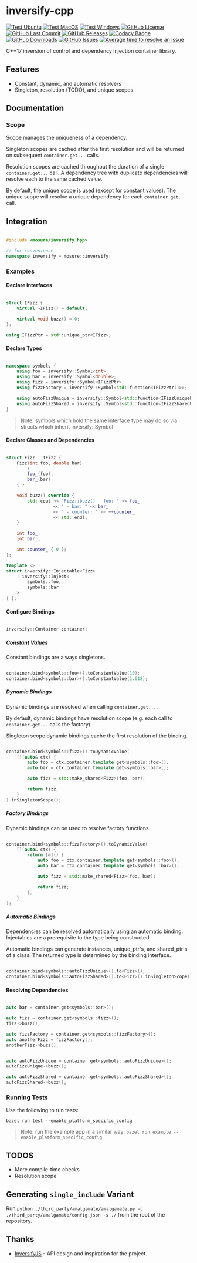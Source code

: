 # inversify-cpp

[![Test Ubuntu](https://github.com/mosure/inversify-cpp/workflows/ubuntu/badge.svg)](https://github.com/Mosure/inversify-cpp/actions?query=workflow%3Aubuntu)
[![Test MacOS](https://github.com/mosure/inversify-cpp/workflows/macos/badge.svg)](https://github.com/Mosure/inversify-cpp/actions?query=workflow%3Amacos)
[![Test Windows](https://github.com/mosure/inversify-cpp/workflows/windows/badge.svg)](https://github.com/Mosure/inversify-cpp/actions?query=workflow%3Awindows)
[![GitHub License](https://img.shields.io/github/license/mosure/inversify-cpp)](https://raw.githubusercontent.com/mosure/inversify-cpp/main/LICENSE)
[![GitHub Last Commit](https://img.shields.io/github/last-commit/mosure/inversify-cpp)](https://github.com/mosure/inversify-cpp)
[![GitHub Releases](https://img.shields.io/github/v/release/mosure/inversify-cpp?include_prereleases&sort=semver)](https://github.com/mosure/inversify-cpp/releases)
[![Codacy Badge](https://app.codacy.com/project/badge/Grade/ed98bee84ee14c8eb6ad6a0f85b94ca1)](https://www.codacy.com/gh/Mosure/inversify-cpp/dashboard?utm_source=github.com&amp;utm_medium=referral&amp;utm_content=mosure/inversify-cpp&amp;utm_campaign=Badge_Grade)
[![GitHub Downloads](https://img.shields.io/github/downloads/mosure/inversify-cpp/total)](https://github.com/mosure/inversify-cpp/releases)
[![GitHub Issues](https://img.shields.io/github/issues/mosure/inversify-cpp)](https://github.com/mosure/inversify-cpp/issues)
[![Average time to resolve an issue](http://isitmaintained.com/badge/resolution/mosure/inversify-cpp.svg)](http://isitmaintained.com/project/mosure/inversify-cpp "Average time to resolve an issue")

C++17 inversion of control and dependency injection container library.

## Features
*   Constant, dynamic, and automatic resolvers
*   Singleton, resolution (TODO), and unique scopes

## Documentation

### Scope
Scope manages the uniqueness of a dependency.

Singleton scopes are cached after the first resolution and will be returned on subsequent `container.get...` calls.

Resolution scopes are cached throughout the duration of a single `container.get...` call. A dependency tree with duplicate dependencies will resolve each to the same cached value.

By default, the unique scope is used (except for constant values). The unique scope will resolve a unique dependency for each `container.get...` call.

## Integration

```cpp

#include <mosure/inversify.hpp>

// for convenience
namespace inversify = mosure::inversify;

```

### Examples

#### Declare Interfaces

```cpp

struct IFizz {
    virtual ~IFizz() = default;

    virtual void buzz() = 0;
};

using IFizzPtr = std::unique_ptr<IFizz>;

```

#### Declare Types

```cpp

namespace symbols {
    using foo = inversify::Symbol<int>;
    using bar = inversify::Symbol<double>;
    using fizz = inversify::Symbol<IFizzPtr>;
    using fizzFactory = inversify::Symbol<std::function<IFizzPtr()>>;

    using autoFizzUnique = inversify::Symbol<std::function<IFizzUniquePtr>>;
    using autoFizzShared = inversify::Symbol<std::function<IFizzSharedPtr>>;
}

```

> Note: symbols which hold the same interface type may do so via structs which inherit inversify::Symbol

#### Declare Classes and Dependencies

```cpp

struct Fizz : IFizz {
    Fizz(int foo, double bar)
        :
        foo_(foo),
        bar_(bar)
    { }

    void buzz() override {
        std::cout << "Fizz::buzz() - foo: " << foo_
                  << " - bar: " << bar_
                  << " - counter: " << ++counter_
                  << std::endl;
    }

    int foo_;
    int bar_;

    int counter_ { 0 };
};

template <>
struct inversify::Injectable<Fizz>
    : inversify::Inject<
        symbols::foo,
        symbols::bar
    >
{ };

```

#### Configure Bindings

```cpp

inversify::Container container;

```

##### Constant Values

Constant bindings are always singletons.

```cpp

container.bind<symbols::foo>().toConstantValue(10);
container.bind<symbols::bar>().toConstantValue(1.618);

```

##### Dynamic Bindings

Dynamic bindings are resolved when calling `container.get...`.

By default, dynamic bindings have resolution scope (e.g. each call to `container.get...` calls the factory).

Singleton scope dynamic bindings cache the first resolution of the binding.

```cpp

container.bind<symbols::fizz>().toDynamicValue(
    [](auto& ctx) {
        auto foo = ctx.container.template get<symbols::foo>();
        auto bar = ctx.container.template get<symbols::bar>();

        auto fizz = std::make_shared<Fizz>(foo, bar);

        return fizz;
    }
).inSingletonScope();

```

##### Factory Bindings

Dynamic bindings can be used to resolve factory functions.

```cpp

container.bind<symbols::fizzFactory>().toDynamicValue(
    [](auto& ctx) {
        return [&]() {
            auto foo = ctx.container.template get<symbols::foo>();
            auto bar = ctx.container.template get<symbols::bar>();

            auto fizz = std::make_shared<Fizz>(foo, bar);

            return fizz;
        };
    }
);

```

##### Automatic Bindings

Dependencies can be resolved automatically using an automatic binding. Injectables are a prerequisite to the type being constructed.

Automatic bindings can generate instances, unique_ptr's, and shared_ptr's of a class. The returned type is determined by the binding interface.

```cpp

container.bind<symbols::autoFizzUnique>().to<Fizz>();
container.bind<symbols::autoFizzShared>().to<Fizz>().inSingletonScope();

```

#### Resolving Dependencies

```cpp

auto bar = container.get<symbols::bar>();

auto fizz = container.get<symbols::fizz>();
fizz->buzz();

auto fizzFactory = container.get<symbols::fizzFactory>();
auto anotherFizz = fizzFactory();
anotherFizz->buzz();


auto autoFizzUnique = container.get<symbols::autoFizzUnique>();
autoFizzUnique->buzz();

auto autoFizzShared = container.get<symbols::autoFizzShared>();
autoFizzShared->buzz();

```

### Running Tests

Use the following to run tests:

`bazel run test --enable_platform_specific_config`

> Note: run the example app in a similar way: `bazel run example --enable_platform_specific_config`

## TODOS
*   More compile-time checks
*   Resolution scope

## Generating `single_include` Variant

Run `python ./third_party/amalgamate/amalgamate.py -c ./third_party/amalgamate/config.json -s ./` from the root of the repository.

## Thanks

*   [InversifyJS](https://inversify.io/) - API design and inspiration for the project.
